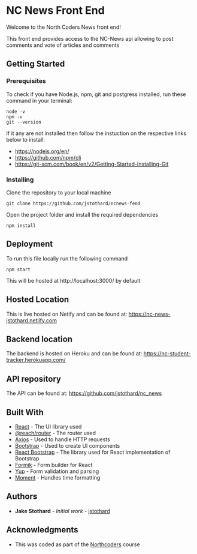 # NC News Front End

Welcome to the North Coders News front end!

This front end provides access to the NC-News api allowing to post comments and vote of articles and comments

## Getting Started

### Prerequisites

To check if you have Node.js, npm, git and postgress installed, run these command in your terminal:

```
node -v
npm -v
git --version
```

If it any are not installed then follow the instuction on the respective links below to install:

- https://nodejs.org/en/
- https://github.com/npm/cli
- https://git-scm.com/book/en/v2/Getting-Started-Installing-Git

### Installing

Clone the repository to your local machine

```
git clone https://github.com/jstothard/ncnews-fend
```

Open the project folder and install the required dependencies

```
npm install
```

## Deployment

To run this file locally run the following command

```
npm start
```

This will be hosted at http://localhost:3000/ by default

## Hosted Location

This is live hosted on Netify and can be found at: https://nc-news-jstothard.netlify.com

## Backend location

The backend is hosted on Heroku and can be found at: https://nc-student-tracker.herokuapp.com/

## API repository

The API can be found at: https://github.com/jstothard/nc_news

## Built With

- [React](http://localhost:3000/) - The UI library used
- [@reach/router](https://reach.tech/router) - The router used
- [Axios](https://github.com/axios/axios) - Used to handle HTTP requests
- [Bootstrap](https://getbootstrap.com/) - Used to create UI components
- [React Bootstrap](https://react-bootstrap.github.io/) - The library used for React implementation of Bootstrap
- [Formik](https://jaredpalmer.com/formik/) - Form builder for React
- [Yup](https://github.com/jquense/yup) - Form validation and parsing
- [Moment](https://momentjs.com/) - Handles time formatting

## Authors

- **Jake Stothard** - _Initial work_ - [jstothard](https://github.com/jstothard)

## Acknowledgments

- This was coded as part of the [Northcoders](https://github.com/northcoders) course
